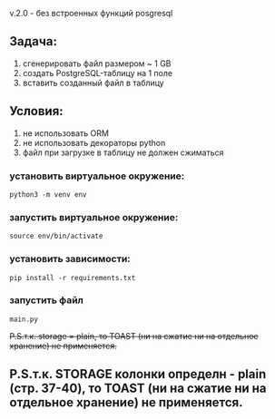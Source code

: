 v.2.0 - без встроенных функций posgresql

## Задача:

1. сгенерировать файл размером ~ 1 GB
2. создать PostgreSQL-таблицу на 1 поле
3. вставить созданный файл в таблицу

## Условия:

1. не использовать ORM
2. не использовать декораторы python
3. файл при загрузке в таблицу не должен сжиматься

### установить виртуальное окружение:
    python3 -m venv env

### запустить виртуальное окружение:
    source env/bin/activate 

### установить зависимости:
    pip install -r requirements.txt

### запустить файл 
    main.py

 ~~P.S.т.к. storage = plain, то TOAST (ни на сжатие ни на отдельное хранение) не применяется.~~

  ## P.S.т.к. STORAGE колонки определн - plain (стр. 37-40), то TOAST (ни на сжатие ни на отдельное хранение) не применяется.